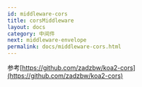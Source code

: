 ```yaml
---
id: middleware-cors
title: corsMiddleware
layout: docs
category: 中间件
next: middleware-envelope
permalink: docs/middleware-cors.html
---
```


参考[https://github.com/zadzbw/koa2-cors](https://github.com/zadzbw/koa2-cors)
